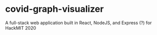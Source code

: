 # covid-graph-visualizer
A full-stack web application built in React, NodeJS, and Express (?) for HackMIT 2020
